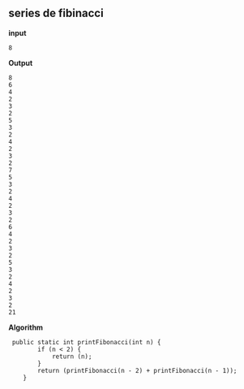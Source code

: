 ## series de fibinacci
**input**

    8

**Output**

    8
    6
    4
    2
    3
    2
    5
    3
    2
    4
    2
    3
    2
    7
    5
    3
    2
    4
    2
    3
    2
    6
    4
    2
    3
    2
    5
    3
    2
    4
    2
    3
    2
    21

**Algorithm**
  

     public static int printFibonacci(int n) {
            if (n < 2) {
                return (n);
            }
            return (printFibonacci(n - 2) + printFibonacci(n - 1));
        }

